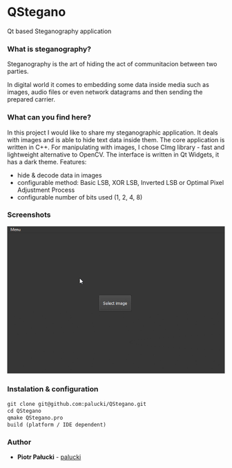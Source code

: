 # QStegano
Qt based Steganography application

### What is steganography? 
Steganography is the art of hiding the act of communitacion between two parties.

In digital world it comes to embedding some data inside media such as images, 
audio files or even network datagrams and then sending the prepared carrier.

### What can you find here?

In this project I would like to share my steganographic application. 
It deals with images and is able to hide text data inside them.
The core application is written in C++. 
For manipulating with images, I chose CImg library - fast and lightweight alternative to OpenCV.
The interface is written in Qt Widgets, it has a dark theme.
Features:
* hide & decode data in images
* configurable method: Basic LSB, XOR LSB, Inverted LSB or Optimal Pixel Adjustment Process
* configurable number of bits used (1, 2, 4, 8)

### Screenshots
![Hiding & decoding process](demo.gif)

### Instalation & configuration
```
git clone git@github.com:palucki/QStegano.git
cd QStegano
qmake QStegano.pro
build (platform / IDE dependent)
```

### Author

* **Piotr Pałucki** - [palucki](https://palucki.github.io)
